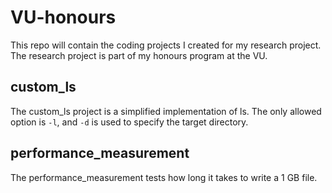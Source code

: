 # VU-honours
This repo will contain the coding projects I created for my research project.
The research project is part of my honours program at the VU.

## custom_ls
The custom_ls project is a simplified implementation of ls.
The only allowed option is `-l`, and `-d` is used to specify the target directory.

## performance_measurement
The performance_measurement tests how long it takes to write a 1 GB file.
